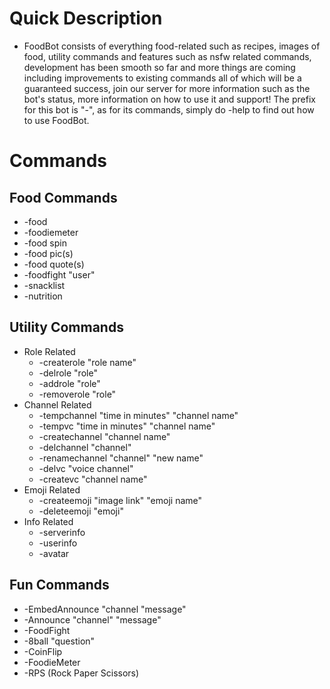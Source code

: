 # Quick Description
* FoodBot consists of everything food-related such as recipes, images of food, utility commands and features such as nsfw related commands, development has been smooth so far and more things are coming including improvements to existing commands all of which will be a guaranteed success, join our server for more information such as the bot's status, more information on how to use it and support! The prefix for this bot is "-", as for its commands, simply do -help to find out how to use FoodBot.

# Commands
## Food Commands
* -food
* -foodiemeter
* -food spin
* -food pic(s)
* -food quote(s)
* -foodfight "user"
* -snacklist
* -nutrition <search>
	
## Utility Commands

* Role Related
	* -createrole "role name"
	* -delrole "role"
	* -addrole "role"
	* -removerole "role"
* Channel Related
	* -tempchannel "time in minutes" "channel name"
	* -tempvc "time in minutes" "channel name"
	* -createchannel "channel name"
	* -delchannel "channel"
	* -renamechannel "channel" "new name"
	* -delvc "voice channel"
	* -createvc "channel name"
* Emoji Related
	* -createemoji "image link" "emoji name"
	* -deleteemoji "emoji"
* Info Related
	* -serverinfo
	* -userinfo
	* -avatar

## Fun Commands
* -EmbedAnnounce "channel "message"
* -Announce "channel" "message"
* -FoodFight
* -8ball "question"
* -CoinFlip
* -FoodieMeter
* -RPS (Rock Paper Scissors)
